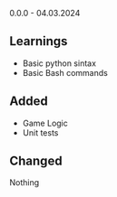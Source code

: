 0.0.0 - 04.03.2024
## Learnings
- Basic python sintax 
- Basic Bash commands
## Added
- Game Logic
- Unit tests
## Changed
 Nothing


